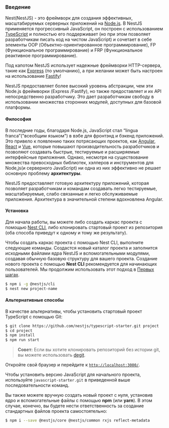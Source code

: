 ### Введение

Nest(NestJS) - это фреймворк для создания эффективных, масштабируемых серверных приложений на [Node.js](https://nodejs.org/). В NestJS применяется прогрессивный JavaScript, он построен с использованием [TypeScript](http://www.typescriptlang.org/) и полностью его поддерживает (но при этом позволяет разработчикам писать код на чистом JavaScript) и сочетает в себе элементы OOP (Объектно-ориентированное программирование), FP (Функциональное программирование) и FRP (Функциональное реактивное программирование).

Под капотом NestJS использует надежные фреймворки HTTP-сервера, такие как [Express](https://expressjs.com/) (по умолчанию), а при желании может быть настроен на использование [Fastify](https://github.com/fastify/fastify)!

NestJS предоставляет более высокий уровень абстракции, чем эти Node.js фреймворки (Express /Fastify), но также предоставляет и их API непосредственно разработчику. Это дает разработчикам свободу в использовании множества сторонних модулей, доступных для базовой платформы.

#### Философия

В последние годы, благодаря Node.js, JavaScript стал “lingua franca”("всеобщим языком") в вэбе для фронтэнд и бэкенд приложений. Это привело к появлению таких потрясающих проектов, как [Angular](https://angular.io/), [React](https://github.com/facebook/react) и [Vue](https://github.com/vuejs/vue), которые повышают производительность разработчиков и позволяют создавать быстрые, тестируемые и расширяемые интерфейсные приложения. Однако, несмотря на существование множества превосходных библиотек, хэлперов и инструментов для Node,js(и серверного JavaScript) ни одна из них эффективно не решает основную проблему **архитектуры**.

NestJS предоставляет готовую архитектуру приложений, которая позволяет разработчикам и командам создавать легко тестируемые, масштабируемые, слабо связанные и легко обслуживаемые приложения. Архитектура в значительной степени вдохновлена Angular.

#### Установка

Для начала работы, вы можете либо создать каркас проекта с помощью [Nest CLI](/cli/overview), либо клонировать стартовый проект из репозитория (оба способа приведут к одному и тому же результату).

Чтобы создать каркас проекта с помощью Nest CLI, выполните следующие команды. Создастся новый каталог проекта и заполнится исходными файлами ядра NestJS и вспомогательными модулями, создавая обычную базовую структуру для вашего проекта. Создание нового проекта с помощью **Nest CLI** рекомендуется для начинающих пользователей. Мы продолжим использовать этот подход в [Первых шагах](Первые_шаги(first-steps)).

```bash
$ npm i -g @nestjs/cli
$ nest new project-name
```

#### Альтернативные способы

В качестве альтернативы, чтобы установить стартовый проект TypeScript с помощью Git:

```bash
$ git clone https://github.com/nestjs/typescript-starter.git project
$ cd project
$ npm install
$ npm run start
```

> **Совет:** Если вы хотите клонировать репозиторий без истории git, вы можете использовать [degit](https://github.com/Rich-Harris/degit).

Откройте свой браузер и перейдите к [`http://localhost:3000/`](http://localhost:3000/).

Чтобы установить версию JavaScript для начального проекта, используйте `javascript-starter.git` в приведенной выше последовательности команд.

Вы также можете вручную создать новый проект с нуля, установив ядро и вспомогательные файлы с помощью **npm** (или **yarn**). В этом случае, конечно, вы будете нести ответственность за создание стандартных файлов проекта самостоятельно:

```bash
$ npm i --save @nestjs/core @nestjs/common rxjs reflect-metadata
```